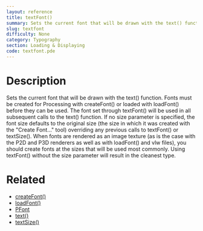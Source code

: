 ```yaml
---
layout: reference
title: textFont()
summary: Sets the current font that will be drawn with the text() function
slug: textfont
difficulty: None
category: Typography
section: Loading & Displaying
code: textfont.pde
---
```


# Description

Sets the current font that will be drawn with the text() function. Fonts must be created for Processing with createFont() or loaded with loadFont() before they can be used. The font set through textFont() will be used in all subsequent calls to the text() function. If no size parameter is specified, the font size defaults to the original size (the size in which it was created with the "Create Font..." tool) overriding any previous calls to textFont() or textSize().
 When fonts are rendered as an image texture (as is the case with the P2D and P3D renderers as well as with loadFont() and vlw files), you should create fonts at the sizes that will be used most commonly. Using textFont() without the size parameter will result in the cleanest type.

# Related

- [createFont()](createfont.html)
- [loadFont()](loadfont.html)
- [PFont](pfont.html)
- [text()](text.html)
- [textSize()](textsize.html)
